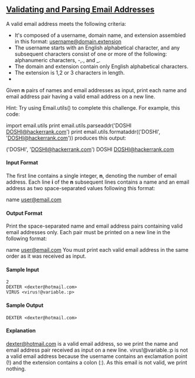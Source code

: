 ## **[Validating and Parsing Email Addresses](https://www.hackerrank.com/challenges/validating-named-email-addresses)** 
A valid email address meets the following criteria:

* It's composed of a username, domain name, and extension assembled in this format: username@domain.extension
* The username starts with an English alphabetical character, and any subsequent characters consist of one or more of the following: alphanumeric characters, -,., and _.
* The domain and extension contain only English alphabetical characters.
* The extension is 1,2 or 3 characters in length.
* 
Given **n** pairs of names and email addresses as input, print each name and email address pair having a valid email address on a new line.

Hint: Try using Email.utils() to complete this challenge. For example, this code:

import email.utils
print email.utils.parseaddr('DOSHI <DOSHI@hackerrank.com>')
print email.utils.formataddr(('DOSHI', 'DOSHI@hackerrank.com'))
produces this output:

('DOSHI', 'DOSHI@hackerrank.com')
DOSHI <DOSHI@hackerrank.com>

#### Input Format

The first line contains a single integer, **n**, denoting the number of email address.
Each line **i** of the **n** subsequent lines contains a name and an email address as two space-separated values following this format:

name <user@email.com>

#### Output Format

Print the space-separated name and email address pairs containing valid email addresses only. Each pair must be printed on a new line in the following format:

name <user@email.com>
You must print each valid email address in the same order as it was received as input.

#### Sample Input

```
2  
DEXTER <dexter@hotmail.com>
VIRUS <virus!@variable.:p>
```

#### Sample Output

```
DEXTER <dexter@hotmail.com>
```

#### Explanation

dexter@hotmail.com is a valid email address, so we print the name and email address pair received as input on a new line.
virus!@variable.:p is not a valid email address because the username contains an exclamation point (!) and the extension contains a colon (:). As this email is not valid, we print nothing.